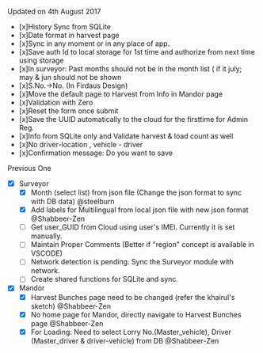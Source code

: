 Updated on 4th August 2017
- [x]History Sync from SQLite
- [x]Date format in harvest page
- [x]Sync in any moment or in any place of app.
- [x]Save auth Id to local storage for 1st time and authorize from next time using storage
- [x]In surveyor: Past months should not be in the month list ( if it july; may & jun should not be shown
- [x]S.No.->No. (In Firdaus Design)
- [x]Move the default page to Harvest from Info in Mandor page
- [x]Validation with Zero
- [x]Reset the form once submit
- [x]Save the UUID automatically to the cloud for the firsttime for Admin Reg.
- [x]Info from SQLite only and Validate harvest & load count as well
- [x]No driver-location , vehicle - driver
- [x]Confirmation message: Do you want to save

Previous One
- [x] Surveyor
    - [x] Month (select list) from json file (Change the json format to sync with DB data)    @steelburn
    - [x] Add labels for Multilingual from local json file with new json format @Shabbeer-Zen
     - [ ] Get user_GUID from Cloud using user's IMEI. Currently it is set manually.
     - [ ] Maintain Proper Comments (Better if "region" concept is available in VSCODE)
     - [ ] Network detection is pending. Sync the Surveyor module with network.
     - [ ] Create shared functions for SQLite and sync.
- [x] Mandor
    - [x] Harvest Bunches page need to be changed (refer the khairul's sketch) @Shabbeer-Zen
    - [x] No home page for Mandor, directly navigate to Harvest Bunches page @Shabbeer-Zen
    - [x] For Loading: Need to select Lorry No.(Master_vehicle), Driver (Master_driver & driver-vehicle) from DB @Shabbeer-Zen
